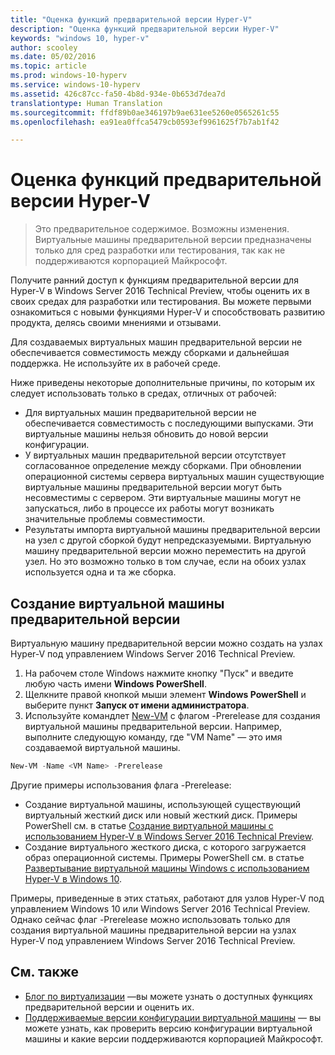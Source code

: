 ```yaml
---
title: "Оценка функций предварительной версии Hyper-V"
description: "Оценка функций предварительной версии Hyper-V"
keywords: "windows 10, hyper-v"
author: scooley
ms.date: 05/02/2016
ms.topic: article
ms.prod: windows-10-hyperv
ms.service: windows-10-hyperv
ms.assetid: 426c87cc-fa50-4b8d-934e-0b653d7dea7d
translationtype: Human Translation
ms.sourcegitcommit: ffdf89b0ae346197b9ae631ee5260e0565261c55
ms.openlocfilehash: ea91ea0ffca5479cb0593ef9961625f7b7ab1f42

---
```


# Оценка функций предварительной версии Hyper-V

> Это предварительное содержимое. Возможны изменения.  
  Виртуальные машины предварительной версии предназначены только для сред разработки или тестирования, так как не поддерживаются корпорацией Майкрософт.

Получите ранний доступ к функциям предварительной версии для Hyper-V в Windows Server 2016 Technical Preview, чтобы оценить их в своих средах для разработки или тестирования. Вы можете первыми ознакомиться с новыми функциями Hyper-V и способствовать развитию продукта, делясь своими мнениями и отзывами.

Для создаваемых виртуальных машин предварительной версии не обеспечивается совместимость между сборками и дальнейшая поддержка.  Не используйте их в рабочей среде.

Ниже приведены некоторые дополнительные причины, по которым их следует использовать только в средах, отличных от рабочей:

* Для виртуальных машин предварительной версии не обеспечивается совместимость с последующими выпусками. Эти виртуальные машины нельзя обновить до новой версии конфигурации.
* У виртуальных машин предварительной версии отсутствует согласованное определение между сборками. При обновлении операционной системы сервера виртуальных машин существующие виртуальные машины предварительной версии могут быть несовместимы с сервером. Эти виртуальные машины могут не запускаться, либо в процессе их работы могут возникать значительные проблемы совместимости.
* Результаты импорта виртуальной машины предварительной версии на узел с другой сборкой будут непредсказуемыми. Виртуальную машину предварительной версии можно переместить на другой узел. Но это возможно только в том случае, если на обоих узлах используется одна и та же сборка.

## Создание виртуальной машины предварительной версии

Виртуальную машину предварительной версии можно создать на узлах Hyper-V под управлением Windows Server 2016 Technical Preview.

1. На рабочем столе Windows нажмите кнопку "Пуск" и введите любую часть имени **Windows PowerShell**.
2. Щелкните правой кнопкой мыши элемент **Windows PowerShell** и выберите пункт **Запуск от имени администратора**.
3. Используйте командлет [New-VM](https://technet.microsoft.com/library/hh848537.aspx) с флагом -Prerelease для создания виртуальной машины предварительной версии. Например, выполните следующую команду, где "VM Name" — это имя создаваемой виртуальной машины.

``` PowerShell
New-VM -Name <VM Name> -Prerelease
```
Другие примеры использования флага -Prerelease:
 - Создание виртуальной машины, использующей существующий виртуальный жесткий диск или новый жесткий диск. Примеры PowerShell см. в статье [Создание виртуальной машины с использованием Hyper-V в Windows Server 2016 Technical Preview](https://technet.microsoft.com/library/mt126140.aspx#BKMK_PowerShell).
 - Создание виртуального жесткого диска, с которого загружается образ операционной системы. Примеры PowerShell см. в статье [Развертывание виртуальной машины Windows с использованием Hyper-V в Windows 10](https://msdn.microsoft.com/en-us/virtualization/hyperv_on_windows/quick_start/walkthrough_create_vm).

 Примеры, приведенные в этих статьях, работают для узлов Hyper-V под управлением Windows 10 или Windows Server 2016 Technical Preview. Однако сейчас флаг -Prerelease можно использовать только для создания виртуальной машины предварительной версии на узлах Hyper-V под управлением Windows Server 2016 Technical Preview.

## См. также
-  [Блог по виртуализации](https://blogs.technet.microsoft.com/virtualization/) —вы можете узнать о доступных функциях предварительной версии и оценить их.
- [Поддерживаемые версии конфигурации виртуальной машины](https://technet.microsoft.com/library/mt695898.aspx#BKMK_SupportedConfigVersions) — вы можете узнать, как проверить версию конфигурации виртуальной машины и какие версии поддерживаются корпорацией Майкрософт.



<!--HONumber=Oct16_HO4-->


